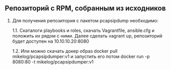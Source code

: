 ## Репозиторий с RPM, собранным из исходников
1. Для получения репозитория с пакетом pcapsipdump необходимо:

    1.1. Скаталоги playbooks и roles, скачать Vagrantfile, ansible.cfg и положить их рядом с ними. Далее сделать vagrant up, репозиторий будет доступен на 10.10.10.20:8080
    
    1.2. Или можно скачать докер образ docker pull mikelog/pcapsipdumper:v1 и запустить его потом docker run -p 8080:80 -t  mikelog/pcapsipdumper:v1
